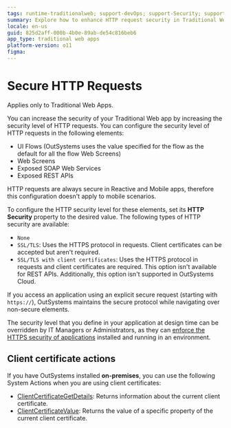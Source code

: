 ```yaml
---
tags: runtime-traditionalweb; support-devOps; support-Security; support-Security-featured
summary: Explore how to enhance HTTP request security in Traditional Web Apps using OutSystems 11 (O11).
locale: en-us
guid: 825d2aff-000b-4b0e-89ab-de54c816beb6
app_type: traditional web apps
platform-version: o11
figma:
---
```


# Secure HTTP Requests

<div class="info" markdown="1">

Applies only to Traditional Web Apps.

</div>

You can increase the security of your Traditional Web app by increasing the security level of HTTP requests. You can configure the security level of HTTP requests in the following elements:

* UI Flows (OutSystems uses the value specified for the flow as the default for all the flow Web Screens)
* Web Screens
* Exposed SOAP Web Services
* Exposed REST APIs

HTTP requests are always secure in Reactive and Mobile apps, therefore this configuration doesn't apply to mobile scenarios.

To configure the HTTP security level for these elements, set its **HTTP Security** property to the desired value. The following types of HTTP security are available:

* `None`
* `SSL/TLS`: Uses the HTTPS protocol in requests. Client certificates can be accepted but aren't required.
* `SSL/TLS with client certificates`: Uses the HTTPS protocol in requests and client certificates are required. This option isn't available for REST APIs. Additionally, this option isn't supported in OutSystems Cloud.

If you access an application using an explicit secure request (starting with `https://`), OutSystems maintains the secure protocol while navigating over non-secure elements.

The security level that you define in your application at design time can be overridden by IT Managers or Administrators, as they can [enforce the HTTPS security of applications](<enforce-https-security.md>) installed and running in an environment.

## Client certificate actions

If you have OutSystems installed **on-premises**, you can use the following System Actions when you are using client certificates:

* [ClientCertificateGetDetails](<../ref/apis/auto/system-actions.final.md#ClientCertificateGetDetails>): Returns information about the current client certificate.
* [ClientCertificateValue](<../ref/apis/auto/system-actions.final.md#ClientCertificateValue>): Returns the value of a specific property of the current client certificate.
